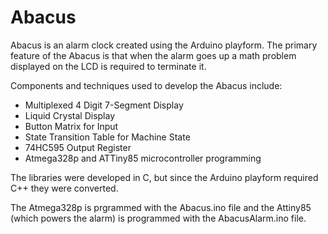 # Abacus

Abacus is an alarm clock created using the Arduino playform. The primary feature of the Abacus is that when the alarm goes up a math problem displayed on the LCD is required to terminate it.

Components and techniques used to develop the Abacus include:
- Multiplexed 4 Digit 7-Segment Display
- Liquid Crystal Display
- Button Matrix for Input
- State Transition Table for Machine State
- 74HC595 Output Register
- Atmega328p and ATTiny85 microcontroller programming

The libraries were developed in C, but since the Arduino playform required C++ they were converted.

The Atmega328p is prgrammed with the Abacus.ino file and the Attiny85 (which powers the alarm) is programmed with the AbacusAlarm.ino file. 

